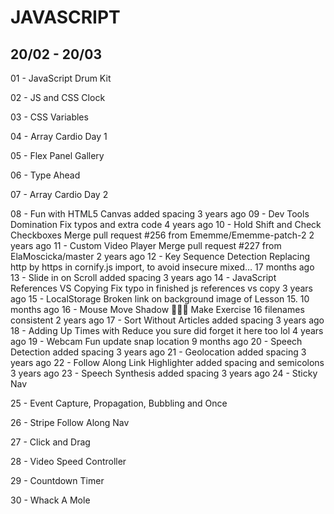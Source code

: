 # JAVASCRIPT

## 20/02 - 20/03


01 - JavaScript Drum Kit

02 - JS and CSS Clock

03 - CSS Variables

04 - Array Cardio Day 1

05 - Flex Panel Gallery

06 - Type Ahead

07 - Array Cardio Day 2

08 - Fun with HTML5 Canvas
added spacing
3 years ago
09 - Dev Tools Domination
Fix typos and extra code
4 years ago
10 - Hold Shift and Check Checkboxes
Merge pull request #256 from Ememme/Ememme-patch-2
2 years ago
11 - Custom Video Player
Merge pull request #227 from ElaMoscicka/master
2 years ago
12 - Key Sequence Detection
Replacing http by https in cornify.js import, to avoid insecure mixed…
17 months ago
13 - Slide in on Scroll
added spacing
3 years ago
14 - JavaScript References VS Copying
Fix typo in finished js references vs copy
3 years ago
15 - LocalStorage
Broken link on background image of Lesson 15.
10 months ago
16 - Mouse Move Shadow
🕵🏻‍♂️ Make Exercise 16 filenames consistent
2 years ago
17 - Sort Without Articles
added spacing
3 years ago
18 - Adding Up Times with Reduce
you sure did forget it here too lol
4 years ago
19 - Webcam Fun
update snap location
9 months ago
20 - Speech Detection
added spacing
3 years ago
21 - Geolocation
added spacing
3 years ago
22 - Follow Along Link Highlighter
added spacing and semicolons
3 years ago
23 - Speech Synthesis
added spacing
3 years ago
24 - Sticky Nav

25 - Event Capture, Propagation, Bubbling and Once

26 - Stripe Follow Along Nav

27 - Click and Drag

28 - Video Speed Controller

29 - Countdown Timer

30 - Whack A Mole
